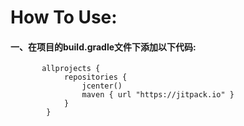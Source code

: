 # How To Use:
  #### 一、在项目的build.gradle文件下添加以下代码:
           allprojects {
                repositories {
                    jcenter()
                    maven { url "https://jitpack.io" }
                }
            } 
  
